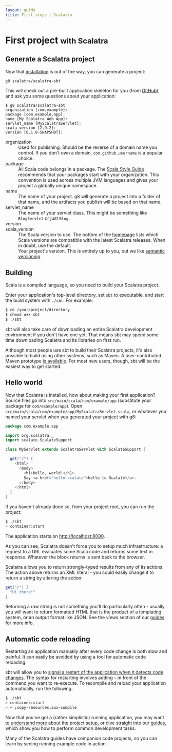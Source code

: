 ```yaml
---
layout: guide
title: First steps | Scalatra
---
```


<div class="page-header">
  <h1>
    First project
    <small>with Scalatra</small>
  </h1>
</div>

## Generate a Scalatra project

Now that [installation](installation.html) is out of the way, you can
generate a project:

```bash
g8 scalatra/scalatra-sbt 
```

This will check out a pre-built application skeleton for you (from [GitHub](https://github.com/scalatra/scalatra-sbt.g8)),
and ask you some questions about your application:

```
$ g8 scalatra/scalatra-sbt 
organization [com.example]:
package [com.example.app]:
name [My Scalatra Web App]:
servlet_name [MyScalatraServlet]:
scala_version [2.9.2]:
version [0.1.0-SNAPSHOT]:
```

<dl class="dl-horizontal">
  <dt>organization</dt>
  <dd>
    Used for publishing.
    Should be the reverse of a domain name you control.
    If you don't own a domain, <code>com.github.username</code> is a popular choice.
  </dd>
  <dt>package</dt>
  <dd>
    All Scala code belongs in a package.
    The
    <a href="http://docs.scala-lang.org/style/naming-conventions.html#packages">
      Scala Style Guide
    </a> recommends that your packages start with your organization.
    This convention is used across multiple JVM languages and gives your
    project a globally unique namespace.
  </dd>
  <dt>name</dt>
  <dd>
    The name of your project.
    g8 will generate a project into a folder of that name, and the artifacts
    you publish will be based on that name.
  </dd>
  <dt>servlet_name</dt>
  <dd>
    The name of your servlet class.
    This might be something like <code>BlogServlet</code> or just <code>Blog</code>.
  </dd>
  <dt>version</dt>
  <dt>scala_version</dt>
  <dd>
    The Scala version to use.
    The bottom of the <a href="http://www.scalatra.org/2.2/">homepage</a> lists which Scala versions are compatible with the latest Scalatra releases.
    When in doubt, use the default.
  </dd>
  <dd>
    Your project's version.
    This is entirely up to you, but we like
    <a href="http://semver.org">semantic versioning</a>.
  </dd>
</dl>

## Building

Scala is a compiled language, so you need to build your Scalatra project.

Enter your application's top-level directory, set `sbt` to executable,
and start the build system with `./sbt`.
For example:

```bash
$ cd /your/project/directory
$ chmod u+x sbt
$ ./sbt
```

sbt will also take care of downloading an entire Scalatra development
environment if you don't have one yet. That means sbt may spend some 
time downloading Scalatra and its libraries on first run.

<div class="alert alert-info">
  <span class="badge badge-info"><i class="icon-flag icon-white"></i></span>
  Although most people use sbt to build their Scalatra projects, it's also
  possible to build using other systems, such as Maven. A user-contributed
  Maven prototype <a href="https://github.com/fancellu/scalatra-maven-prototype">is available</a>.
  For most new users, though, sbt will be the easiest way to get started.
</div>


## Hello world

Now that Scalatra is installed, how about making your first application?
Source files go into `src/main/scala/com/example/app`
(substitute your package for `com/example/app`).
Open `src/main/scala/com/example/app/MyScalatraServlet.scala`, or whatever
you named your servlet when you generated your project with g8:

```scala
package com.example.app

import org.scalatra._
import scalate.ScalateSupport

class MyServlet extends ScalatraServlet with ScalateSupport {

  get("/") {
    <html>
      <body>
        <h1>Hello, world!</h1>
        Say <a href="hello-scalate">hello to Scalate</a>.
      </body>
    </html>
  }
}
```

If you haven't already done so, from your project root, you can run the
project:

```bash
$ ./sbt
> container:start
```

The application starts on [http://localhost:8080](http://localhost:8080).

<div class="alert alert-info">
  <span class="badge badge-info"><i class="icon-flag icon-white"></i></span>
  As you can see, Scalatra doesn't force you to setup much infrastructure: a
  request to a URL evaluates some Scala code and returns some text in
  response.
  Whatever the block returns is sent back to the browser.
</div>

Scalatra allows you to return strongly-typed results from any of its actions.
The action above returns an XML literal - you could easily change it to
return a string by altering the action:

```scala
get("/") {
  "Hi there!"
}
```

Returning a raw string is not something you'll do particularly often -
usually you will want to return formatted HTML that is the product of a
templating system, or an output format like JSON.
See the *views* section of our [guides](../guides) for more info.

## Automatic code reloading

Restarting an application manually after every code change is both slow and
painful. It can easily be avoided by using a tool for automatic code reloading.

sbt will allow you to [signal a restart of the application when it detects
code changes](https://github.com/harrah/xsbt/wiki/Triggered-Execution).
The syntax for restarting involves adding `~` in front of the command you
want to re-execute.
To recompile and reload your application automatically, run the following:

```bash
$ ./sbt
> container:start
> ~ ;copy-resources;aux-compile
```

Now that you've got a (rather simplistic) running application, you may want
to [understand more](project-structure.html) about the project setup, or
dive straight into our [guides](../guides), which show you how to perform
common development tasks.

Many of the Scalatra guides have companion code projects, so you can learn
by seeing running example code in action.
